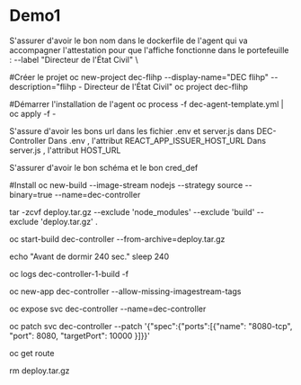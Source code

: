 # Demo1

S'assurer d'avoir le bon nom dans le dockerfile de l'agent qui va accompagner l'attestation pour que l'affiche fonctionne dans le portefeuille : --label "Directeur de l'État Civil" \

#Créer le projet
oc new-project dec-flihp --display-name="DEC flihp" --description="flihp - Directeur de l'État Civil"
oc project dec-flihp

#Démarrer l'installation de l'agent
oc process -f dec-agent-template.yml | oc apply -f -

S'assure d'avoir les bons url dans les fichier .env et server.js dans DEC-Controller
Dans .env , l'attribut REACT_APP_ISSUER_HOST_URL
Dans server.js , l'attribut HOST_URL

S'assurer d'avoir le bon schéma et le bon cred_def

#Install
oc new-build --image-stream nodejs --strategy source --binary=true --name=dec-controller

tar -zcvf deploy.tar.gz --exclude 'node_modules' --exclude 'build' --exclude 'deploy.tar.gz' .

oc start-build dec-controller --from-archive=deploy.tar.gz

echo "Avant de dormir 240 sec."
sleep 240

oc logs dec-controller-1-build -f

oc new-app dec-controller --allow-missing-imagestream-tags

oc expose svc dec-controller --name=dec-controller

oc patch svc dec-controller --patch '{"spec":{"ports":[{"name": "8080-tcp", "port": 8080, "targetPort": 10000 }]}}'

oc get route

rm deploy.tar.gz
